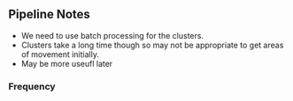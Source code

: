 ## Pipeline Notes

- We need to use batch processing for the clusters.
- Clusters take a long time though so may not be appropriate to get areas of movement initially.
- May be more useufl later

### Frequency